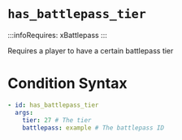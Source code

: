 # `has_battlepass_tier`
:::infoRequires:
xBattlepass
:::

Requires a player to have a certain battlepass tier
# Condition Syntax
```yaml
- id: has_battlepass_tier
  args:
    tier: 27 # The tier
    battlepass: example # The battlepass ID
```
